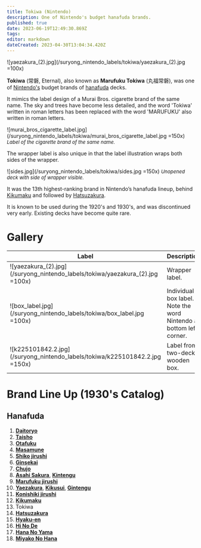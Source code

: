 ```yaml
---
title: Tokiwa (Nintendo)
description: One of Nintendo's budget hanafuda brands.
published: true
date: 2023-06-19T12:49:30.869Z
tags: 
editor: markdown
dateCreated: 2023-04-30T13:04:34.420Z
---
```


![yaezakura_(2).jpg](/suryong_nintendo_labels/tokiwa/yaezakura_(2).jpg =100x)
 
**Tokiwa** (常磐, Eternal), also known as **Marufuku Tokiwa** (丸福常磐), was one of [Nintendo's](/en/hanafuda/manufacturers/nintendo) budget brands of [hanafuda](/en/hanafuda) decks.

It mimics the label design of a Murai Bros. cigarette brand of the same name. The sky and trees have become less detailed, and the word 'Tokiwa' written in roman letters has been replaced with the word 'MARUFUKU' also written in roman letters.

![murai_bros_cigarette_label.jpg](/suryong_nintendo_labels/tokiwa/murai_bros_cigarette_label.jpg =150x)
<span style="font-size:small;">*Label of the cigarette brand of the same name.*</span>

The wrapper label is also unique in that the label illustration wraps both sides of the wrapper.

![sides.jpg](/suryong_nintendo_labels/tokiwa/sides.jpg =150x)
<span style="font-size:small;">*Unopened deck with side of wrapper visible.*</span>

It was the 13th highest-ranking brand in Nintendo’s hanafuda lineup, behind [Kikumaku](/en/hanafuda/manufacturers/nintendo/kikumaku) and followed by [Hatsuzakura](/en/hanafuda/manufacturers/nintendo/hatsuzakura).

It is known to be used during the 1920's and 1930's, and was discontinued very early. Existing decks have become quite rare.

# Gallery
| Label | Description |
| --- | --- |
|![yaezakura_(2).jpg](/suryong_nintendo_labels/tokiwa/yaezakura_(2).jpg =100x)|Wrapper label.|
|![box_label.jpg](/suryong_nintendo_labels/tokiwa/box_label.jpg =100x)|Individual box label. Note the word Nintendo at bottom left corner.|
|![k225101842.2.jpg](/suryong_nintendo_labels/tokiwa/k225101842.2.jpg =150x)|Label from two-deck wooden box.|

# Brand Line Up (1930's Catalog)
## Hanafuda
1. [**Daitoryo**](/en/hanafuda/manufacturers/nintendo/daitoryo)
2. [**Taisho**](/en/hanafuda/manufacturers/nintendo/taisho)
3. [**Otafuku**](/en/hanafuda/manufacturers/nintendo/otafuku)
4. [**Masamune**](/en/hanafuda/manufacturers/nintendo/masamune)
5. [**Shiko jirushi**](/en/hanafuda/manufacturers/nintendo/shiko)
6. [**Ginsekai**](/en/hanafuda/manufacturers/nintendo/ginsekai)
7. [**Chujo**](/en/hanafuda/manufacturers/nintendo/chujo)
8. [**Asahi Sakura**](/en/hanafuda/manufacturers/nintendo/asahi_sakura), [**Kintengu**](/en/hanafuda/manufacturers/nintendo/kintengu)
9. [**Marufuku jirushi**](/en/hanafuda/manufacturers/nintendo/marufuku_jirushi)
10. [**Yaezakura**](/en/hanafuda/manufacturers/nintendo/yaezakura), [**Kikusui**](/en/hanafuda/manufacturers/nintendo/kikusui), [**Gintengu**](/en/hanafuda/manufacturers/nintendo/gintengu)
11. [**Konishiki jirushi**](/en/hanafuda/manufacturers/nintendo/konishiki)
12. [**Kikumaku**](/en/hanafuda/manufacturers/nintendo/kikumaku)
13. Tokiwa
14. [**Hatsuzakura**](/en/hanafuda/manufacturers/nintendo/hatsuzakura)
15. [**Hyaku-en**](/en/hanafuda/manufacturers/nintendo/hyaku-en)
16. [**Hi No De**](/en/hanafuda/manufacturers/nintendo/hi_no_de)
17. [**Hana No Yama**](/en/hanafuda/manufacturers/nintendo/hana_no_yama)
18. [**Miyako No Hana**](/en/hanafuda/manufacturers/nintendo/miyako_no_hana)